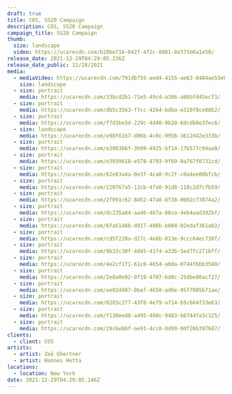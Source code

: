 ```yaml
---
draft: true
title: COS, SS20 Campaign
description: COS, SS20 Campaign
campaign_title: SS20 Campaign
thumb:
  size: landscape
  video: https://ucarecdn.com/b28be71b-042f-4f2c-8081-8e575b6a1e50/
release_date: 2021-12-29T04:29:05.236Z
release_date_public: 12/28/2021
media:
  - mediaVideo: https://ucarecdn.com/791db755-aed4-4155-ae63-8484ae53eb76/
    size: landscape
  - size: portrait
    media: https://ucarecdn.com/33bcd2b1-71e5-49cd-a386-a86bfd45ecf3/
  - size: portrait
    media: https://ucarecdn.com/db5c3563-f7cc-42b4-bdba-e320f8ce88b2/
  - size: portrait
    media: https://ucarecdn.com/f7d3be3d-229c-4d40-9b20-6dcdb8e37ec6/
  - size: landscape
    media: https://ucarecdn.com/e90f61b7-d96b-4c0c-9956-3612d42e333b/
  - size: portrait
    media: https://ucarecdn.com/e3003b6f-3b99-4925-bf14-17b577c94aa0/
  - size: portrait
    media: https://ucarecdn.com/e3039618-e578-4793-9f69-0a767f0731cd/
  - size: portrait
    media: https://ucarecdn.com/62e83a4a-0e3f-4ca0-9c2f-c0a4ee80bfcb/
  - size: portrait
    media: https://ucarecdn.com/220767a5-12cb-4fa0-91d0-118c2d7cfb59/
  - size: portrait
    media: https://ucarecdn.com/2f091c62-8452-47a8-8f38-0002cf3874a2/
  - size: portrait
    media: https://ucarecdn.com/dc235a84-aa46-467a-86ca-4eb4aad392bf/
  - size: portrait
    media: https://ucarecdn.com/6fa5148b-d917-406b-b004-02edaf361ab2/
  - size: portrait
    media: https://ucarecdn.com/cd5f220a-d27c-4ebb-813e-9ccc64ec736f/
  - size: portrait
    media: https://ucarecdn.com/9b33c30f-4d45-41f4-a33b-5ed7fc271bff/
  - size: portrait
    media: https://ucarecdn.com/4e2cf1f1-61c0-4654-a0da-0744f6bb3580/
  - size: portrait
    media: https://ucarecdn.com/2e8a0e92-0f19-4f07-bd0c-25dbe80acf27/
  - size: portrait
    media: https://ucarecdn.com/ae02d487-8baf-4650-ad6e-95f7005b71ae/
  - size: portrait
    media: https://ucarecdn.com/8283c277-43f8-4e79-a714-b5c664f33e63/
  - size: portrait
    media: https://ucarecdn.com/f130eed8-a495-480c-9483-b6744fa3c325/
  - size: portrait
    media: https://ucarecdn.com/29c6eb6f-ae91-4cc8-8d99-0df26b397687/
clients:
  - client: COS
artists:
  - artist: Zoë Ghertner
  - artist: Hannes Hetta
locations:
  - location: New York
date: 2021-12-29T04:29:05.246Z
---
```

